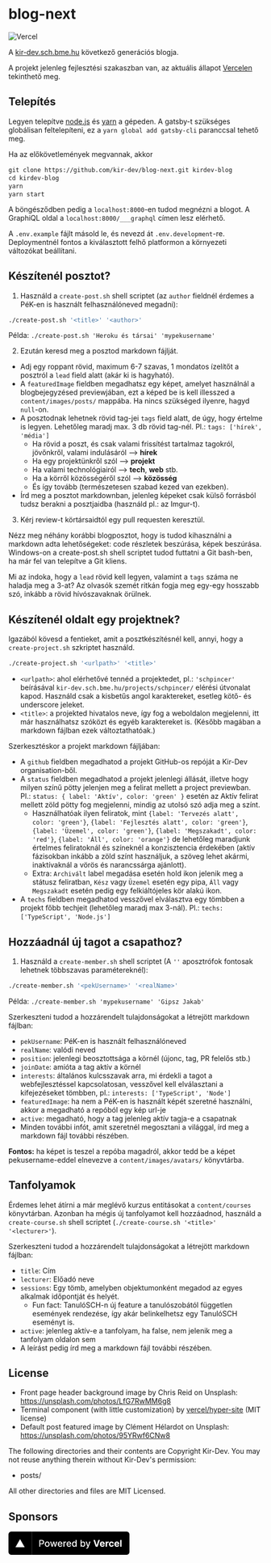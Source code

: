 # blog-next

![Vercel](https://therealsujitk-vercel-badge.vercel.app/?app=blog-next-kir-dev&style=for-the-badge)

A [kir-dev.sch.bme.hu](https://kir-dev.sch.bme.hu) következő generációs blogja.

A projekt jelenleg fejlesztési szakaszban van, az aktuális állapot [Vercelen](http://blog-next-kir-dev.vercel.app/) tekinthető meg.

## Telepítés

Legyen telepítve [node.js](https://nodejs.org/en/) és [yarn](https://yarnpkg.com/lang/en/docs/install) a gépeden. A gatsby-t szükséges globálisan feltelepíteni, ez a `yarn global add gatsby-cli` paranccsal tehető meg.

Ha az előkövetlemények megvannak, akkor

    git clone https://github.com/kir-dev/blog-next.git kirdev-blog
    cd kirdev-blog
    yarn
    yarn start

A böngésződben pedig a `localhost:8000`-en tudod megnézni a blogot. A GraphiQL oldal a `localhost:8000/___graphql` címen lesz elérhető.

A `.env.example` fájlt másold le, és nevezd át `.env.development`-re. Deploymentnél fontos a kiválasztott felhő platformon a környezeti változókat beállítani.

## Készítenél posztot?

1. Használd a `create-post.sh` shell scriptet (az `author` fieldnél érdemes a PéK-en is használt felhasználóneved megadni):

```bash
./create-post.sh '<title>' '<author>'
```

Példa: `./create-post.sh 'Heroku és társai' 'mypekusername'`

2. Ezután keresd meg a posztod markdown fájlját.

- Adj egy roppant rövid, maximum 6-7 szavas, 1 mondatos ízelítőt a posztról a `lead` field alatt (akár ki is hagyható).
- A `featuredImage` fieldben megadhatsz egy képet, amelyet használnál a blogbejegyzésed previewjában, ezt a képed be is kell illesszed a `content/images/posts/` mappába. Ha nincs szükséged ilyenre, hagyd `null`-on.
- A posztodnak lehetnek rövid tag-jei `tags` field alatt, de úgy, hogy értelme is legyen. Lehetőleg maradj max. 3 db rövid tag-nél. Pl.: `tags: ['hírek', 'média']`
  - Ha rövid a poszt, és csak valami frissítést tartalmaz tagokról, jövőnkről, valami indulásáról --> **hírek**
  - Ha egy projektünkről szól --> **projekt**
  - Ha valami technológiairól --> **tech**, **web** stb.
  - Ha a körről közösségéről szól --> **közösség**
  - És így tovább (természetesen szabad kezed van ezekben).
- Írd meg a posztot markdownban, jelenleg képeket csak külső forrásból tudsz berakni a posztjaidba (használd pl.: az Imgur-t).

3. Kérj review-t körtársaidtól egy pull requesten keresztül.

Nézz meg néhány korábbi blogposztot, hogy is tudod kihasználni a markdown adta lehetőségeket: code részletek beszúrása, képek beszúrása. Windows-on a create-post.sh shell scriptet tudod futtatni a Git bash-ben, ha már fel van telepítve a Git kliens.

Mi az indoka, hogy a `lead` rövid kell legyen, valamint a `tags` száma ne haladja meg a 3-at? Az olvasók szemét ritkán fogja meg egy-egy hosszabb szó, inkább a rövid hívószavaknak örülnek.

## Készítenél oldalt egy projektnek?

Igazából kövesd a fentieket, amit a posztkészítésnél kell, annyi, hogy a `create-project.sh` szkriptet használd.

```bash
./create-project.sh '<urlpath>' '<title>'
```

- `<urlpath>`: ahol elérhetővé tennéd a projektedet, pl.: `'schpincer'` beírásával `kir-dev.sch.bme.hu/projects/schpincer/` elérési útvonalat kapod. Használd csak a kisbetűs angol karaktereket, esetleg kötő- és underscore jeleket.
- `<title>`: a projekted hivatalos neve, így fog a weboldalon megjelenni, itt már használhatsz szóközt és egyéb karaktereket is. (Később magában a markdown fájlban ezek változtathatóak.)

Szerkesztéskor a projekt markdown fájljában:

- A `github` fieldben megadhatod a projekt GitHub-os repóját a Kir-Dev organisation-ből.
- A `status` fieldben megadhatod a projekt jelenlegi állását, illetve hogy milyen színű pötty jelenjen meg a felirat mellett a project previewban. Pl.: `status: { label: 'Aktív', color: 'green' }` esetén az Aktív felirat mellett zöld pötty fog megjelenni, mindig az utolsó szó adja meg a színt.
  - Használhatóak ilyen feliratok, mint `{label: 'Tervezés alatt', color: 'green'}`, `{label: 'Fejlesztés alatt', color: 'green'}`, `{label: 'Üzemel', color: 'green'}`, `{label: 'Megszakadt', color: 'red'}`, `{label: 'Áll', color: 'orange'}` de lehetőleg maradjunk értelmes feliratoknál és színeknél a konzisztencia érdekében (aktív fázisokban inkább a zöld színt használjuk, a szöveg lehet akármi, inaktívaknál a vörös és narancssárga ajánlott).
  - Extra: `Archivált` label megadása esetén hold ikon jelenik meg a státusz feliratban, `Kész` vagy `Üzemel` esetén egy pipa, `Áll` vagy `Megszakadt` esetén pedig egy felkiáltójeles kör alakú ikon.
- A `techs` fieldben megadhatod vesszővel elválasztva egy tömbben a projekt főbb techjeit (lehetőleg maradj max 3-nál). Pl.: `techs: ['TypeScript', 'Node.js']`

## Hozzáadnál új tagot a csapathoz?

1. Használd a `create-member.sh` shell scriptet (A `''` aposztrófok fontosak lehetnek többszavas paramétereknél):

```bash
./create-member.sh '<pekUsername>' '<realName>'
```

Példa: `./create-member.sh 'mypekusername' 'Gipsz Jakab'`

Szerkeszteni tudod a hozzárendelt tulajdonságokat a létrejött markdown fájlban:

- `pekUsername`: PéK-en is használt felhasználóneved
- `realName`: valódi neved
- `position`: jelenlegi beosztottsága a körnél (újonc, tag, PR felelős stb.)
- `joinDate`: amióta a tag aktív a körnél
- `interests`: általános kulcsszavak arra, mi érdekli a tagot a webfejlesztéssel kapcsolatosan, vesszővel kell elválasztani a kifejezéseket tömbben, pl.: `interests: ['TypeScript', 'Node']`
- `featuredImage`: ha nem a PéK-en is használt képét szeretné használni, akkor a megadható a repóból egy kép url-je
- `active`: megadható, hogy a tag jelenleg aktív tagja-e a csapatnak
- Minden további infót, amit szeretnél megosztani a világgal, írd meg a markdown fájl további részében.

**Fontos:** ha képet is teszel a repóba magadról, akkor tedd be a képet pekusername-eddel elnevezve a `content/images/avatars/` könyvtárba.

## Tanfolyamok

Érdemes lehet átírni a már meglévő kurzus entitásokat a `content/courses` könyvtárban. Azonban ha mégis új tanfolyamot kell hozzáadnod, használd a `create-course.sh` shell scriptet (`./create-course.sh '<title>' '<lecturer>'`).

Szerkeszteni tudod a hozzárendelt tulajdonságokat a létrejött markdown fájlban:

- `title`: Cím
- `lecturer`: Előadó neve
- `sessions`: Egy tömb, amelyben objektumonként megadod az egyes alkalmak időpontját és helyét.
  - Fun fact: TanulóSCH-n új feature a tanulószobától független események rendezése, így akár belinkelhetsz egy TanulóSCH eseményt is.
- `active`: jelenleg aktív-e a tanfolyam, ha false, nem jelenik meg a tanfolyam oldalon sem
- A leírást pedig írd meg a markdown fájl további részében.

## License

- Front page header background image by Chris Reid on Unsplash: https://unsplash.com/photos/LfG7RwMM6g8
- Terminal component (with little customization) by [vercel/hyper-site](https://github.com/vercel/hyper-site) (MIT license)
- Default post featured image by Clément Hélardot on Unsplash: https://unsplash.com/photos/95YRwf6CNw8

The following directories and their contents are Copyright Kir-Dev.
You may not reuse anything therein without Kir-Dev's permission:

- posts/

All other directories and files are MIT Licensed.

[1]: https://github.com/kir-dev/kir-dev.sch.bme.hu/pulls

## Sponsors

<a href="https://vercel.com?utm_source=kir-dev&utm_campaign=oss"><img src="src/assets/images/powered-by-vercel.svg" height="46" /></a>
